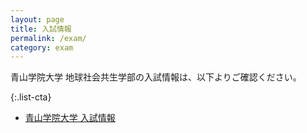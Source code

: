 ```yaml
---
layout: page
title: 入試情報
permalink: /exam/
category: exam
---
```


青山学院大学 地球社会共生学部の入試情報は、以下よりご確認ください。

{:.list-cta}
*   <a href="http://www.aoyama.ac.jp/admission/undergraduate/examination/" target="_blank">青山学院大学 入試情報</a>
